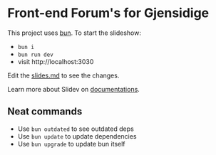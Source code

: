 # Front-end Forum's for Gjensidige

This project uses [bun](https://bun.sh/). To start the slideshow:

- `bun i`
- `bun run dev`
- visit http://localhost:3030

Edit the [slides.md](./slides.md) to see the changes.

Learn more about Slidev on [documentations](https://sli.dev/).

## Neat commands

- Use `bun outdated` to see outdated deps
- Use `bun update` to update dependencies
- Use `bun upgrade` to update bun itself